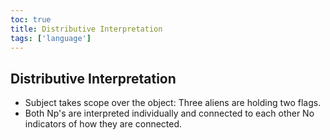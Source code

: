 ```yaml
---
toc: true
title: Distributive Interpretation
tags: ['language']
---
```


## Distributive Interpretation
- Subject takes scope over the object: Three aliens are holding two flags.
- Both Np's are interpreted individually and connected to each other No indicators of how they are connected.



